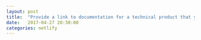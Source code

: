 ```yaml
---
layout: post
title:  "Provide a link to documentation for a technical product that you think is well done. Why?"
date:   2017-04-27 20:30:00
categories: netlify
---
```


